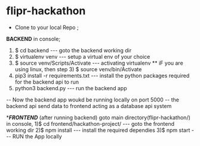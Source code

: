 # flipr-hackathon

- Clone to your local Repo ;

****BACKEND****
in console;
  1) $ cd backend                             --- goto the backend working dir
  2) $ virtualenv venv                        --- setup a virtual env of your choice
  3) $ source venv/Scripts/Activate           --- activating virtualenv 
    ** iF you are using linux, then step 3) $ source venv/bin/Activate 
  4) pip3 install -r requirements.txt         --- install the python packages required for the backend api to run
  5) python3 backend.py                       --- run the backend app 
  
  -- Now the backend  app woukd be running locally on port 5000 
  -- the backend api send data to frontend acting as a database api system
  
  ****FRONTEND***  (after running backend)
  goto main directory(flipr-hackathon/)
  in console,
    1)$ cd frontend/hackathon-project/        --- goto the frontend working dir
    2)$ npm install                           --- install the required dependies
    3)$ npm start                              --- RUN the App locally
    
